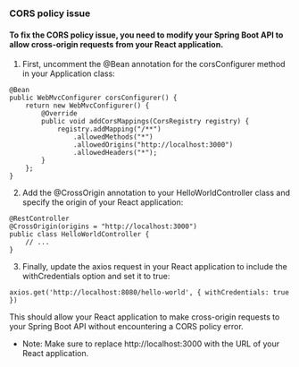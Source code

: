### CORS policy issue

#### To fix the CORS policy issue, you need to modify your Spring Boot API to allow cross-origin requests from your React application.

1. First, uncomment the @Bean annotation for the corsConfigurer method in your Application class:
````
@Bean
public WebMvcConfigurer corsConfigurer() {
    return new WebMvcConfigurer() {
        @Override
        public void addCorsMappings(CorsRegistry registry) {
            registry.addMapping("/**")
                .allowedMethods("*")
                .allowedOrigins("http://localhost:3000")
                .allowedHeaders("*");
        }
    };
}
````
2. Add the @CrossOrigin annotation to your HelloWorldController class and specify the origin of your React application:
````
@RestController
@CrossOrigin(origins = "http://localhost:3000")
public class HelloWorldController {
    // ...
}
````
3. Finally, update the axios request in your React application to include the withCredentials option and set it to true:
````
axios.get('http://localhost:8080/hello-world', { withCredentials: true })
````
This should allow your React application to make cross-origin requests to your Spring Boot API without encountering a CORS policy error.

* Note: Make sure to replace http://localhost:3000 with the URL of your React application.
